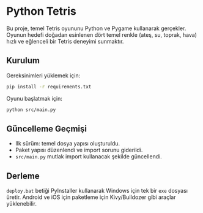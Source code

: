 # Python Tetris

Bu proje, temel Tetris oyununu Python ve Pygame kullanarak gerçekler. Oyunun hedefi doğadan esinlenen dört temel renkle (ateş, su, toprak, hava) hızlı ve eğlenceli bir Tetris deneyimi sunmaktır.

## Kurulum

Gereksinimleri yüklemek için:

```bash
pip install -r requirements.txt
```

Oyunu başlatmak için:

```bash
python src/main.py
```

## Güncelleme Geçmişi

- Ilk sürüm: temel dosya yapısı oluşturuldu.
- Paket yapısı düzenlendi ve import sorunu giderildi.
- `src/main.py` mutlak import kullanacak şekilde güncellendi.

## Derleme

`deploy.bat` betiği PyInstaller kullanarak Windows için tek bir `exe` dosyası
üretir. Android ve iOS için paketleme için Kivy/Buildozer gibi araçlar
yüklenebilir.
